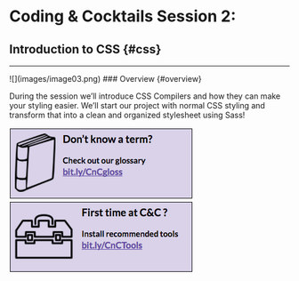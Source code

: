 # Coding & Cocktails Session 2:
## Introduction to CSS {#css}
<hr>
![](images/image03.png)
### Overview {#overview}

During the session we’ll introduce CSS Compilers and how they can make your styling easier. We’ll start our project with normal CSS styling and transform that into a clean and organized stylesheet using Sass! 

[![](/images/glossary.png)](http://bit.ly/CnCgloss) [![](/images/tools.png)](http://bit.ly/CnCTools)